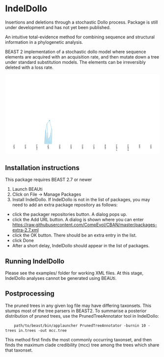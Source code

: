 # IndelDollo 


Insertions and deletions through a stochastic Dollo process. Package is still under development and has not yet been published.


An intuitive total-evidence method for combining sequence and structural information in a phylogenetic analysis.


BEAST 2 implementation of a stochastic dollo model where sequence elements are acquired with an acquisition rate, and then mutate down a tree under standard substitution models. The elements can be irreversibly deleted with a loss rate.




![](figs/model.gif)



## Installation instructions


This package requires BEAST 2.7 or newer

1. Launch BEAUti
2. Click on File -> Manage Packages
3. Install IndelDollo. If IndelDollo is not in the list of packages, you may need to add an extra package repository as follows:

- click the packager repositories button. A dialog pops up.
- click the Add URL button. A dialog is shown where you can enter https://raw.githubusercontent.com/CompEvol/CBAN/master/packages-extra-2.7.xml
- click the OK button. There should be an extra entry in the list.
- click Done
- After a short delay, IndelDollo should appear in the list of packages.



## Running IndelDollo


Please see the examples/ folder for working XML files. At this stage, IndelDollo analyses cannot be generated using BEAUti.




## Postprocessing


The pruned trees in any given log file may have differing taxonsets. This stumps most of the tree parsers in BEAST2. 
To summarise a posterior distribution of pruned trees, use the PrunedTreeAnnotator tool in IndelDollo:

```
	path/to/beast/bin/applauncher PrunedTreeAnnotator -burnin 10 -trees in.trees -out mcc.tree
``` 

This method first finds the most commonly occurring taxonset, and then finds the maximum clade credibility (mcc) tree among the trees which share that taxonset.



